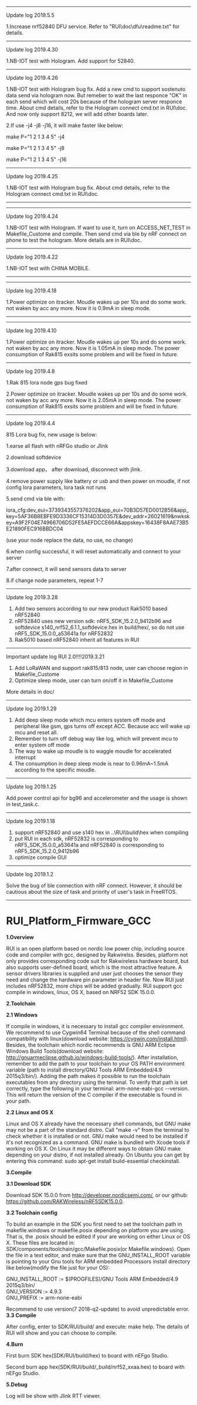 ***************************************************************************************************************************************

Update log 2019.5.5

1.Increase nrf52840 DFU service. Refer to "RUI\doc\dfu\readme.txt" for details.

***************************************************************************************************************************************

Update log 2019.4.30

1.NB-IOT test with Hologram. Add support for 52840.

***************************************************************************************************************************************

Update log 2019.4.26

1.NB-IOT test with Hologram bug fix. Add a new cmd to support sostenuto data send via hologram now. But remeber to wait the last responce "OK" in each send which will cost 20s because of the hologram server responce time. About cmd details, refer to the Hologram connect cmd.txt in RUI\doc\. And now only support 8212, we will add other boards later.

2.If use -j4 -j8 -j16, it will make faster like below:

make P="1 2 1 3 4 5" -j4

make P="1 2 1 3 4 5" -j8

make P="1 2 1 3 4 5" -j16

***************************************************************************************************************************************

Update log 2019.4.25

1.NB-IOT test with Hologram bug fix. About cmd details, refer to the Hologram connect cmd.txt in RUI\doc\. 

***************************************************************************************************************************************
***************************************************************************************************************************************

Update log 2019.4.24

1.NB-IOT test with Hologram. If want to use it, turn on ACCESS_NET_TEST in Makefile_Custome and compile. Then send cmd via ble by nRF connect on phone to test the hologram. More details are in RUI\doc\. 

***************************************************************************************************************************************

Update log 2019.4.22

1.NB-IOT test with CHINA MOBILE.

***************************************************************************************************************************************
***************************************************************************************************************************************

Update log 2019.4.18

1.Power optimize on itracker. Moudle wakes up per 10s and do some work. not waken by acc any more. Now it is 0.9mA in sleep mode.

***************************************************************************************************************************************

***************************************************************************************************************************************

Update log 2019.4.10

1.Power optimize on itracker. Moudle wakes up per 10s and do some work. not waken by acc any more. Now it is 1.05mA in sleep mode.
The power consumption of Rak815 exsits some problem and will be fixed in future.

***************************************************************************************************************************************

Update log 2019.4.8

1.Rak 815 lora node gps bug fixed

2.Power optimize on itracker. Moudle wakes up per 10s and do some work. not waken by acc any more. Now it is 2.05mA in sleep mode.
The power consumption of Rak815 exsits some problem and will be fixed in future.

***************************************************************************************************************************************

Update log 2019.4.4

815 Lora bug fix, new usage is below:

1.earse all flash with nRFGo studio or Jlink

2.download softdevice

3.download app， after download, disconnect with jlink.

4.remove power supply like battery or usb and then power on moudle, if not config lora parameters, lora task not runs

5.send cmd via ble with:


lora_cfg:dev_eui=3739343557376202&app_eui=70B3D57ED0012B56&app_key=5AF36B8EBFE9D3336CF15314D3D0357E&dev_addr=26021619&nwkskey=A9F2F04E74966706D52FE5AEFDCCE66A&appskey=16438F8AAE73B5E21890FEC916BBDC04


(use your node replace the data, no use, no change)


6.when config successful, it will reset automatically and connect to your server

7.after connect, it will send sensors data to server

8.if change node parameters, repeat 1-7

***************************************************************************************************************************************

Update log 2019.3.28
  
1. Add two sensors according to our new product Rak5010 based nRF52840
2. nRF52840 uses new version sdk: nRF5_SDK_15.2.0_9412b96 and softdevice s140_nrf52_6.1.1_softdevice.hex in build/hex/, so do not use nRF5_SDK_15.0.0_a53641a for nRF52832
3. Rak5010 based nRF52840 inherit all features in RUI
***************************************************************************************************************************************

Important update log RUI 2.0!!!!2019.3.21
  
1. Add LoRaWAN and support rak815/813 node, user can choose region in Makefile_Custome
2. Optimize sleep mode, user can turn on/off it in Makefile_Custome

More details in doc/
***************************************************************************************************************************************

Update log 2019.1.29
  
1. Add deep sleep mode which mcu enters system off mode and peripheral like gsm, gps turns off except ACC. Because acc will wake up mcu and reset all.
2. Remember to turn off debug way like log, which will prevent mcu to enter system off mode
3. The way to wake up moudle is to waggle moudle for accelerated interrupt
4. The consumption in deep sleep mode is near to 0.96mA~1.5mA according to the specific moudle.
***************************************************************************************************************************************

Update log 2019.1.25
  
Add power control api for bg96 and accelerometer and the usage is shown in test_task.c. 
***************************************************************************************************************************************

Update log 2019.1.18
  
1. support nRF52840 and use s140 hex in ..\RUI\build\hex when compiling 
2. put RUI in each sdk, nRF52832 is corresponding to nRF5_SDK_15.0.0_a53641a and nRF52840 is corresponding to nRF5_SDK_15.2.0_9412b96
3. optimize compile GUI
  
***************************************************************************************************************************************

Update log 2019.1.2
  
  Solve the bug of ble connection with nRF connect. However, it should be cautious about the size of task and priority of user's task 
in FreeRTOS.
  
***************************************************************************************************************************************

# RUI_Platform_Firmware_GCC

**1.Overview**

RUI is an open platform based on nordic low power chip, including source code and compiler with gcc, designed by Rakwirelss. Besides, platform not only provides corresponding code suit for Rakwireless hardware board, but also supports user-defined board, which is the most attractive feature. A sensor drivers libraries is supplied and user just chooses the sensor they need and change the hardware pin parameter in header file. Now RUI just includes nRF52832, more chips will be added gradually. RUI support gcc compile in windows, linux, OS X, based on NRF52 SDK 15.0.0.

**2.Toolchain**

**2.1 Windows**

If compile in windows, it is necessary to install gcc compiler environment. We recommend to use Cygwin64 Terminal because of the shell command compatibility with linux(download website: https://cygwin.com/install.html). Besides, the toolchain which nordic recommends is GNU ARM Eclipse Windows Build Tools(download website: http://gnuarmeclipse.github.io/windows-build-tools/). After installation, remember to add the path to your toolchain to your OS PATH environment variable (path to install directory/GNU Tools ARM Embedded/4.9 2015q3/bin/). Adding the path makes it possible to run the toolchain executables from any directory using the terminal. To verify that path is set correctly, type the following in your terminal: arm-none-eabi-gcc --version. This will return the version of the C compiler if the executable is found in your path.

**2.2 Linux and OS X**

Linux and OS X already have the necessary shell commands, but GNU make may not be a part of the standard distro. Call "make -v" from the terminal to check whether it is installed or not. GNU make would need to be installed if it's not recognized as a command. GNU make is bundled with Xcode tools if working on OS X. On Linux it may be different ways to obtain GNU make depending on your distro, if not installed already. On Ubuntu you can get by entering this command: sudo apt-get install build-essential checkinstall.

**3.Compile**

**3.1 Download SDK** 

Download SDK 15.0.0 from http://developer.nordicsemi.com/, or our github: https://github.com/RAKWireless/nRF5SDK15.0.0. 

**3.2 Toolchain config**

To build an example in the SDK you first need to set the toolchain path in makefile.windows or makefile.posix depending on platform you are using. That is, the .posix should be edited if your are working on either Linux or OS X. These files are located in: SDK/components/toolchain/gcc/Makefile.posix(or Makefile.windows). Open the file in a text editor, and make sure that the GNU_INSTALL_ROOT variable is pointing to your Gnu tools for ARM embedded Processors install directory like below(modify the file just for your OS):

GNU_INSTALL_ROOT := $(PROGFILES)/GNU Tools ARM Embedded/4.9 2015q3/bin/  
GNU_VERSION := 4.9.3  
GNU_PREFIX := arm-none-eabi

Recommend to use version(7 2018-q2-update) to avoid unpredictable error.
**3.3 Compile**

After config, enter to SDK/RUI/build/ and execute: make help. The details of RUI will show and you can choose to compile.

**4.Burn**

First burn SDK hex(SDK/RUI/build/hex) to board with nEFgo Studio.

Second burn app hex(SDK/RUI/build/_build/nrf52_xxaa.hex) to board with nEFgo Studio.

**5.Debug**

Log will be show with Jlink RTT viewer.
